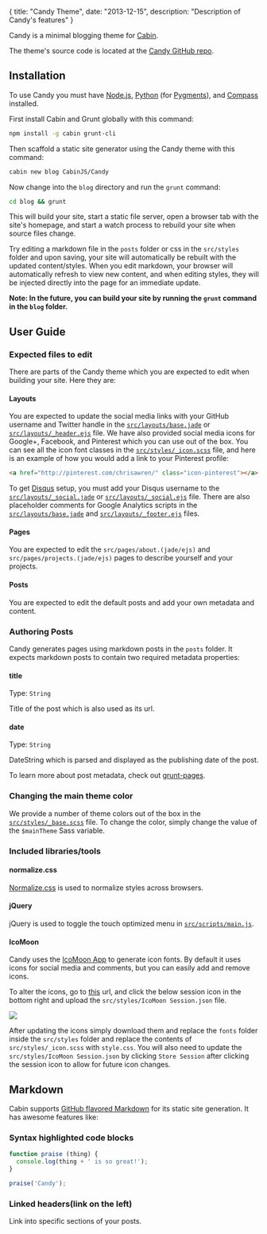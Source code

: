 {
  title: "Candy Theme",
  date:  "2013-12-15",
  description: "Description of Candy's features"
}

Candy is a minimal blogging theme for [Cabin](http://cabinjs.com).

The theme's source code is located at the [Candy GitHub repo](https://github.com/CabinJS/Candy).

## Installation

To use Candy you must have [Node.js](http://nodejs.org/), [Python](http://www.python.org/) (for [Pygments](http://pygments.org/)), and [Compass](http://compass-style.org/) installed.

First install Cabin and Grunt globally with this command:

```bash
npm install -g cabin grunt-cli
```

Then scaffold a static site generator using the Candy theme with this command:

```bash
cabin new blog CabinJS/Candy
```

Now change into the `blog` directory and run the `grunt` command:

```bash
cd blog && grunt
```

This will build your site, start a static file server, open a browser tab with the site's homepage, and start a watch process to rebuild your site when source files change.

Try editing a markdown file in the `posts` folder or css in the `src/styles` folder and upon saving, your site will automatically be rebuilt with the updated content/styles. When you edit markdown, your browser will automatically refresh to view new content, and when editing styles, they will be injected directly into the page for an immediate update.

**Note: In the future, you can build your site by running the `grunt` command in the `blog` folder.**

## User Guide

### Expected files to edit

There are parts of the Candy theme which you are expected to edit when building your site. Here they are:

#### Layouts

You are expected to update the social media links with your GitHub username and Twitter handle in the [`src/layouts/base.jade`](https://github.com/CabinJS/Candy/blob/master/src/layouts/base.jade#L36-L37) or [`src/layouts/_header.ejs`](https://github.com/CabinJS/Candy/blob/master/src/layouts/_header.ejs#L36-L37) file. We have also provided social media icons for Google+, Facebook, and Pinterest which you can use out of the box. You can see all the icon font classes in the [`src/styles/_icon.scss`](https://github.com/CabinJS/Candy/blob/master/src/styles/_icons.scss#L27) file, and here is an example of how you would add a link to your Pinterest profile:

```html
<a href="http://pinterest.com/chrisawren/" class="icon-pinterest"></a>
```

To get [Disqus](http://disqus.com/) setup, you must add your Disqus username to the [`src/layouts/_social.jade`](https://github.com/CabinJS/Candy/blob/master/src/layouts/_social.jade#L35) or [`src/layouts/_social.ejs`](https://github.com/CabinJS/Candy/blob/master/src/layouts/_social.ejs#L39) file. There are also placeholder comments for Google Analytics scripts in the [`src/layouts/base.jade`](https://github.com/CabinJS/Candy/blob/master/src/layouts/base.jade#L45) and [`src/layouts/_footer.ejs`](https://github.com/CabinJS/Candy/blob/master/src/layouts/_footer.ejs#L8) files.

#### Pages

You are expected to edit the `src/pages/about.(jade/ejs)` and `src/pages/projects.(jade/ejs)` pages to describe yourself and your projects.

#### Posts

You are expected to edit the default posts and add your own metadata and content.

### Authoring Posts

Candy generates pages using markdown posts in the `posts` folder. It expects markdown posts to contain two required metadata properties:

#### title
Type: `String`

Title of the post which is also used as its url.

#### date
Type: `String`

DateString which is parsed and displayed as the publishing date of the post.

To learn more about post metadata, check out [grunt-pages](https://github.com/CabinJS/grunt-pages#authoring-posts).

### Changing the main theme color

We provide a number of theme colors out of the box in the [`src/styles/_base.scss`](https://github.com/CabinJS/Candy/blob/master/src/styles/_base.scss#L1-L5) file. To change the color, simply change the value of the `$mainTheme` Sass variable.

### Included libraries/tools

#### normalize.css

[Normalize.css](https://github.com/CabinJS/Candy/blob/master/src/styles/_normalize.scss) is used to normalize styles across browsers.

#### jQuery

jQuery is used to toggle the touch optimized menu in [`src/scripts/main.js`](https://github.com/CabinJS/Candy/blob/master/src/scripts/main.js).

#### IcoMoon

Candy uses the [IcoMoon App](http://icomoon.io/app/) to generate icon fonts. By default it uses icons for social media and comments, but you can easily add and remove icons.

To alter the icons, go to [this](http://icomoon.io/app/) url, and click the below session icon in the bottom right and upload the `src/styles/IcoMoon Session.json` file.

<img src="http://i.imgur.com/7fmXyfF.png">

After updating the icons simply download them and replace the `fonts` folder inside the `src/styles` folder and replace the contents of `src/styles/_icon.scss` with `style.css`. You will also need to update the `src/styles/IcoMoon Session.json` by clicking `Store Session` after clicking the session icon to allow for future icon changes.

## Markdown
Cabin supports [GitHub flavored Markdown](https://help.github.com/articles/github-flavored-markdown) for its static site generation. It has awesome features like:

### Syntax highlighted code blocks
```javascript
function praise (thing) {
  console.log(thing + ' is so great!');
}

praise('Candy');
```
### Linked headers(link on the left)
Link into specific sections of your posts.
